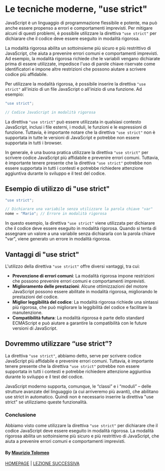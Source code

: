 # Le tecniche moderne, "use strict"

JavaScript è un linguaggio di programmazione flessibile e potente, ma può anche essere propenso a errori e comportamenti imprevisti. Per mitigare alcuni di questi problemi, è possibile utilizzare la direttiva `"use strict"` per dichiarare che il codice deve essere eseguito in modalità rigorosa.

La modalità rigorosa abilita un sottoinsieme più sicuro e più restrittivo di JavaScript, che aiuta a prevenire errori comuni e comportamenti imprevisti. Ad esempio, la modalità rigorosa richiede che le variabili vengano dichiarate prima di essere utilizzate, impedisce l'uso di parole chiave riservate come identificatori e impone altre restrizioni che possono aiutare a scrivere codice più affidabile.

Per utilizzare la modalità rigorosa, è possibile inserire la direttiva `"use strict"` all'inizio di un file JavaScript o all'inizio di una funzione. Ad esempio:

```javascript
"use strict";

// Codice JavaScript in modalità rigorosa
```

La direttiva `"use strict"` può essere utilizzata in qualsiasi contesto JavaScript, inclusi i file esterni, i moduli, le funzioni e le espressioni di funzione. Tuttavia, è importante notare che la direttiva `"use strict"` non è supportata in tutte le versioni di JavaScript e potrebbe non essere supportata in tutti i browser.

In generale, è una buona pratica utilizzare la direttiva `"use strict"` per scrivere codice JavaScript più affidabile e prevenire errori comuni. Tuttavia, è importante tenere presente che la direttiva `"use strict"` potrebbe non essere supportata in tutti i contesti e potrebbe richiedere attenzione aggiuntiva durante lo sviluppo e il test del codice.

## Esempio di utilizzo di "use strict"

```javascript
"use strict";

// Dichiarare una variabile senza utilizzare la parola chiave "var"
nome = "Mario"; // Errore in modalità rigorosa
```

In questo esempio, la direttiva `"use strict"` viene utilizzata per dichiarare che il codice deve essere eseguito in modalità rigorosa. Quando si tenta di assegnare un valore a una variabile senza dichiararla con la parola chiave "var", viene generato un errore in modalità rigorosa.

## Vantaggi di "use strict"

L'utilizzo della direttiva `"use strict"` offre diversi vantaggi, tra cui:

- **Prevenzione di errori comuni**: La modalità rigorosa impone restrizioni che possono prevenire errori comuni e comportamenti imprevisti.
- **Miglioramento delle prestazioni**: Alcune ottimizzazioni del motore JavaScript possono essere abilitate in modalità rigorosa, migliorando le prestazioni del codice.
- **Miglior leggibilità del codice**: La modalità rigorosa richiede una sintassi più rigorosa, che può migliorare la leggibilità del codice e facilitare la manutenzione.
- **Compatibilità futura**: La modalità rigorosa è parte dello standard ECMAScript e può aiutare a garantire la compatibilità con le future versioni di JavaScript.

## Dovremmo utilizzare “use strict”?

La direttiva `"use strict"`, abbiamo detto, serve per scrivere codice JavaScript più affidabile e prevenire errori comuni. Tuttavia, è importante tenere presente che la direttiva `"use strict"` potrebbe non essere supportata in tutti i contesti e potrebbe richiedere attenzione aggiuntiva durante lo sviluppo e il test del codice.

JavaScript moderno supporta, comunque, le “classi” e i “moduli” – delle strutture avanzate del linguaggio (a cui arriveremo più avanti), che abilitano use strict in automatico. Quindi non è necessario inserire la direttiva "use strict" se utilizziamo queste funzionalità.

### Conclusione

Abbiamo visto come utilizzare la direttiva `"use strict"` per dichiarare che il codice JavaScript deve essere eseguito in modalità rigorosa. La modalità rigorosa abilita un sottoinsieme più sicuro e più restrittivo di JavaScript, che aiuta a prevenire errori comuni e comportamenti imprevisti.

#### By [Maurizio Tolomeo](https://github.com/moris88)

[HOMEPAGE](https://moris88.github.io/formazione-javascript/) | [LEZIONE SUCCESSIVA](https://moris88.github.io/formazione-javascript/lezioni/lezione5)

